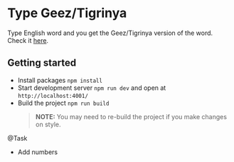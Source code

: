 # Type Geez/Tigrinya

Type English word and you get the Geez/Tigrinya version of the word.
Check it [here](https://heartfelt-bonbon-3b9aca.netlify.app/).

## Getting started
- Install packages `npm install`
- Start development server `npm run dev` and open at `http://localhost:4001/`
- Build the project `npm run build`
    > **NOTE:** You may need to re-build the project if you make changes on style.


@Task
- Add numbers